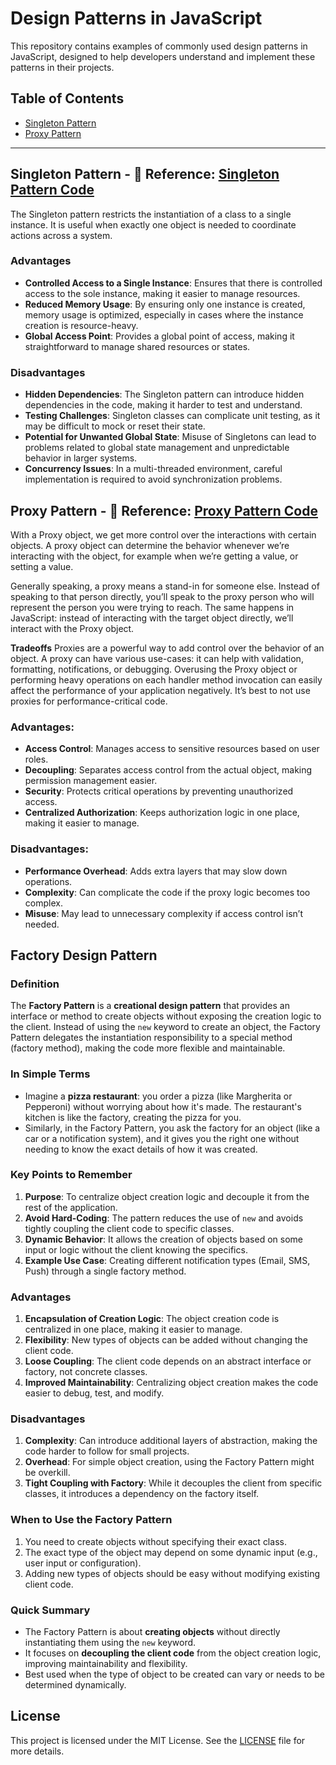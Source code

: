 # Design Patterns in JavaScript

This repository contains examples of commonly used design patterns in JavaScript, designed to help developers understand and implement these patterns in their projects.

## Table of Contents
- [Singleton Pattern](#singleton-pattern)
- [Proxy Pattern](#proxy-pattern)

---
## Singleton Pattern - 🔗 **Reference:** [Singleton Pattern Code](singletonPattern/counter.js)
The Singleton pattern restricts the instantiation of a class to a single instance. It is useful when exactly one object is needed to coordinate actions across a system.

### Advantages
- **Controlled Access to a Single Instance**: Ensures that there is controlled access to the sole instance, making it easier to manage resources.
- **Reduced Memory Usage**: By ensuring only one instance is created, memory usage is optimized, especially in cases where the instance creation is resource-heavy.
- **Global Access Point**: Provides a global point of access, making it straightforward to manage shared resources or states.

### Disadvantages
- **Hidden Dependencies**: The Singleton pattern can introduce hidden dependencies in the code, making it harder to test and understand.
- **Testing Challenges**: Singleton classes can complicate unit testing, as it may be difficult to mock or reset their state.
- **Potential for Unwanted Global State**: Misuse of Singletons can lead to problems related to global state management and unpredictable behavior in larger systems.
- **Concurrency Issues**: In a multi-threaded environment, careful implementation is required to avoid synchronization problems.

## Proxy Pattern - 🔗 **Reference:** [Proxy Pattern Code](proxyPattern/FileProxy.js)
With a Proxy object, we get more control over the interactions with certain objects. A proxy object can determine the behavior whenever we’re interacting with the object, for example when we’re getting a value, or setting a value.

Generally speaking, a proxy means a stand-in for someone else. Instead of speaking to that person directly, you’ll speak to the proxy person who will represent the person you were trying to reach. The same happens in JavaScript: instead of interacting with the target object directly, we’ll interact with the Proxy object.

**Tradeoffs**
Proxies are a powerful way to add control over the behavior of an object. A proxy can have various use-cases: it can help with validation, formatting, notifications, or debugging.
Overusing the Proxy object or performing heavy operations on each handler method invocation can easily affect the performance of your application negatively. It’s best to not use proxies for performance-critical code.

### Advantages:
- **Access Control**: Manages access to sensitive resources based on user roles.
- **Decoupling**: Separates access control from the actual object, making permission management easier.
- **Security**: Protects critical operations by preventing unauthorized access.
- **Centralized Authorization**: Keeps authorization logic in one place, making it easier to manage.

### Disadvantages:
- **Performance Overhead**: Adds extra layers that may slow down operations.
- **Complexity**: Can complicate the code if the proxy logic becomes too complex.
- **Misuse**: May lead to unnecessary complexity if access control isn’t needed.

## **Factory Design Pattern**

### **Definition**  
The **Factory Pattern** is a **creational design pattern** that provides an interface or method to create objects without exposing the creation logic to the client. Instead of using the `new` keyword to create an object, the Factory Pattern delegates the instantiation responsibility to a special method (factory method), making the code more flexible and maintainable.  

### **In Simple Terms**  
- Imagine a **pizza restaurant**: you order a pizza (like Margherita or Pepperoni) without worrying about how it's made. The restaurant's kitchen is like the factory, creating the pizza for you.  
- Similarly, in the Factory Pattern, you ask the factory for an object (like a car or a notification system), and it gives you the right one without needing to know the exact details of how it was created.  

### **Key Points to Remember**  
1. **Purpose**: To centralize object creation logic and decouple it from the rest of the application.  
2. **Avoid Hard-Coding**: The pattern reduces the use of `new` and avoids tightly coupling the client code to specific classes.  
3. **Dynamic Behavior**: It allows the creation of objects based on some input or logic without the client knowing the specifics.  
4. **Example Use Case**: Creating different notification types (Email, SMS, Push) through a single factory method.  

### **Advantages**  
1. **Encapsulation of Creation Logic**: The object creation code is centralized in one place, making it easier to manage.  
2. **Flexibility**: New types of objects can be added without changing the client code.  
3. **Loose Coupling**: The client code depends on an abstract interface or factory, not concrete classes.  
4. **Improved Maintainability**: Centralizing object creation makes the code easier to debug, test, and modify.  

### **Disadvantages**  
1. **Complexity**: Can introduce additional layers of abstraction, making the code harder to follow for small projects.  
2. **Overhead**: For simple object creation, using the Factory Pattern might be overkill.  
3. **Tight Coupling with Factory**: While it decouples the client from specific classes, it introduces a dependency on the factory itself.  


### **When to Use the Factory Pattern**  
1. You need to create objects without specifying their exact class.  
2. The exact type of the object may depend on some dynamic input (e.g., user input or configuration).  
3. Adding new types of objects should be easy without modifying existing client code.  


### **Quick Summary**  
- The Factory Pattern is about **creating objects** without directly instantiating them using the `new` keyword.  
- It focuses on **decoupling the client code** from the object creation logic, improving maintainability and flexibility.  
- Best used when the type of object to be created can vary or needs to be determined dynamically.  



## License
This project is licensed under the MIT License. See the [LICENSE](LICENSE) file for more details.
